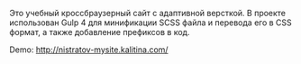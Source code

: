 Это учебный кроссбраузерный сайт с адаптивной версткой. 
В проекте использован Gulp 4 для минификации SCSS файла и перевода его в CSS формат, а также добавление префиксов в код.

Demo: http://nistratov-mysite.kalitina.com/
